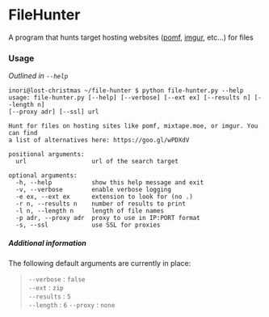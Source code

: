 # FileHunter
A program that hunts target hosting websites ([pomf](https://pomf.sinister.ly), [imgur](https://imgur.com), etc...) for files

### Usage
_Outlined in `--help`_  
```
inori@lost-christmas ~/file-hunter $ python file-hunter.py --help
usage: file-hunter.py [--help] [--verbose] [--ext ex] [--results n] [--length n]
[--proxy adr] [--ssl] url

Hunt for files on hosting sites like pomf, mixtape.moe, or imgur. You can find
a list of alternatives here: https://goo.gl/wPDXdV

positional arguments:
  url                  url of the search target

optional arguments:
  -h, --help           show this help message and exit
  -v, --verbose        enable verbose logging
  -e ex, --ext ex      extension to look for (no .)
  -r n, --results n    number of results to print
  -l n, --length n     length of file names
  -p adr, --proxy adr  proxy to use in IP:PORT format
  -s, --ssl            use SSL for proxies
```

##### Additional information
The following default arguments are currently in place:  
> `--verbose` : `false`  
> `--ext` : `zip`  
> `--results` : `5`  
> `--length` : `6`
> `--proxy` : `none`
